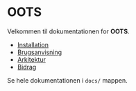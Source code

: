 # OOTS

Velkommen til dokumentationen for **OOTS**.

- [Installation](docs/installation.md)
- [Brugsanvisning](docs/usage.md)
- [Arkitektur](docs/architecture.md)
- [Bidrag](docs/contributing.md)

Se hele dokumentationen i `docs/` mappen.